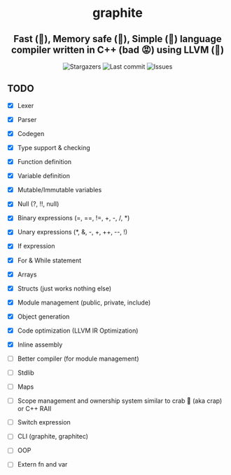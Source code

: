 <div align="center">
    <h1>graphite</h1>
    <h2>Fast (🚀), Memory safe (🚀), Simple (🚀) language compiler written in C++ (bad 😡) using LLVM (🚀)</h2>
</div>

<div align="center">
  <img alt="Stargazers" src="https://img.shields.io/github/stars/budchirp/graphite?style=for-the-badge&colorA=0b1221&colorB=ff8e8e" />
  <img alt="Last commit" src="https://img.shields.io/github/last-commit/budchirp/graphite?style=for-the-badge&colorA=0b1221&colorB=BDB0E4" />
  <img alt="Issues" src="https://img.shields.io/github/issues/budchirp/graphite?style=for-the-badge&colorA=0b1221&colorB=FBC19D" />
</div>

## TODO

- [x] Lexer
- [x] Parser
- [x] Codegen
- [x] Type support & checking
- [x] Function definition
- [x] Variable definition
- [x] Mutable/Immutable variables
- [x] Null (?, !!, null)
- [x] Binary expressions (=, ==, !=, +, -, /, *)
- [x] Unary expressions (*, &, -, +, ++, --, !)
- [x] If expression
- [x] For & While statement
- [x] Arrays
- [x] Structs (just works nothing else)
- [x] Module management (public, private, include)
- [x] Object generation
- [x] Code optimization (LLVM IR Optimization)

- [x] Inline assembly
- [ ] Better compiler (for module management)
- [ ] Stdlib
- [ ] Maps
- [ ] Scope management and ownership system similar to crab 🦀 (aka crap) or C++ RAII
- [ ] Switch expression
- [ ] CLI (graphite, graphitec)
- [ ] OOP
- [ ] Extern fn and var
